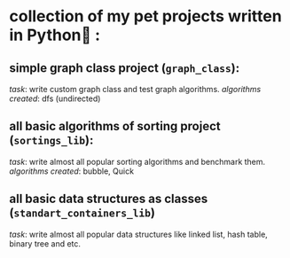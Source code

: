 # collection of my pet projects written in Python🐍 :

## simple graph class project (`graph_class`):

_task_: write custom graph class and test graph algorithms.
_algorithms created_: dfs (undirected)

## all basic algorithms of sorting project (`sortings_lib`):

_task_: write almost all popular sorting algorithms and benchmark them.
_algorithms created_: bubble, Quick

## all basic data structures as classes (`standart_containers_lib`)

_task_: write almost all popular data structures like linked list, hash table, binary tree and etc. 
